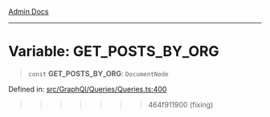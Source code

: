 [Admin Docs](/)

***

# Variable: GET\_POSTS\_BY\_ORG

> `const` **GET\_POSTS\_BY\_ORG**: `DocumentNode`


Defined in: [src/GraphQl/Queries/Queries.ts:400](https://github.com/PalisadoesFoundation/talawa-admin/blob/main/src/GraphQl/Queries/Queries.ts#L400)
>>>>>>> 464f911900 (fixing)
